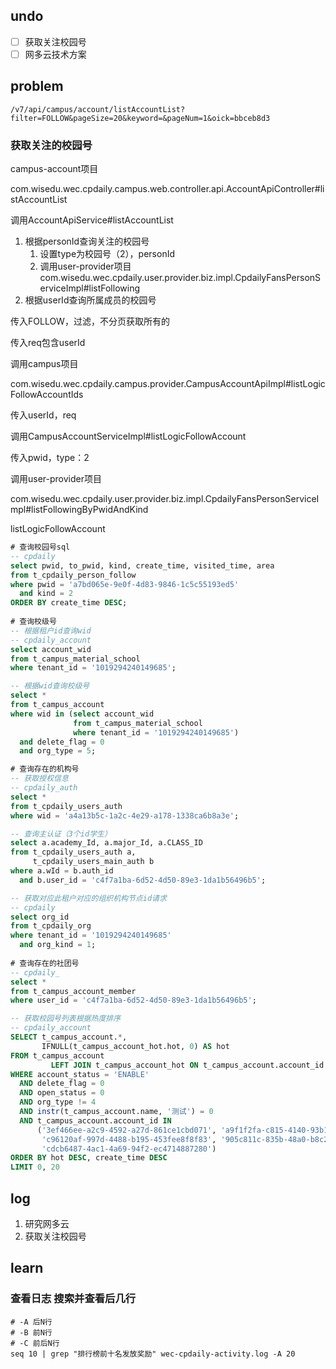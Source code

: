 ## undo

- [ ] 获取关注校园号
- [ ] 网多云技术方案

## problem

```shell
/v7/api/campus/account/listAccountList?filter=FOLLOW&pageSize=20&keyword=&pageNum=1&oick=bbceb8d3
```

### 获取关注的校园号

campus-account项目

com.wisedu.wec.cpdaily.campus.web.controller.api.AccountApiController#listAccountList

调用AccountApiService#listAccountList

1. 根据personId查询关注的校园号
   1. 设置type为校园号（2），personId
   2. 调用user-provider项目com.wisedu.wec.cpdaily.user.provider.biz.impl.CpdailyFansPersonServiceImpl#listFollowing
2. 根据userId查询所属成员的校园号

传入FOLLOW，过滤，不分页获取所有的

传入req包含userId

调用campus项目

com.wisedu.wec.cpdaily.campus.provider.CampusAccountApiImpl#listLogicFollowAccountIds

传入userId，req

调用CampusAccountServiceImpl#listLogicFollowAccount

传入pwid，type：2

调用user-provider项目

com.wisedu.wec.cpdaily.user.provider.biz.impl.CpdailyFansPersonServiceImpl#listFollowingByPwidAndKind



listLogicFollowAccount

```sql
# 查询校园号sql
-- cpdaily
select pwid, to_pwid, kind, create_time, visited_time, area
from t_cpdaily_person_follow
where pwid = 'a7bd065e-9e0f-4d83-9846-1c5c55193ed5'
  and kind = 2
ORDER BY create_time DESC;
        
# 查询校级号        
-- 根据租户id查询wid
-- cpdaily_account
select account_wid
from t_campus_material_school
where tenant_id = '1019294240149685';

-- 根据wid查询校级号
select *
from t_campus_account
where wid in (select account_wid
              from t_campus_material_school
              where tenant_id = '1019294240149685')
  and delete_flag = 0
  and org_type = 5;

# 查询存在的机构号
-- 获取授权信息
-- cpdaily_auth
select *
from t_cpdaily_users_auth
where wid = 'a4a13b5c-1a2c-4e29-a178-1338ca6b8a3e';

-- 查询主认证（3个id学生）
select a.academy_Id, a.major_Id, a.CLASS_ID
from t_cpdaily_users_auth a,
     t_cpdaily_users_main_auth b
where a.wId = b.auth_id
  and b.user_id = 'c4f7a1ba-6d52-4d50-89e3-1da1b56496b5';

-- 获取对应此租户对应的组织机构节点id请求
-- cpdaily
select org_id
from t_cpdaily_org
where tenant_id = '1019294240149685'
  and org_kind = 1;
  
# 查询存在的社团号
-- cpdaily_
select *
from t_campus_account_member
where user_id = 'c4f7a1ba-6d52-4d50-89e3-1da1b56496b5';
```

```sql
-- 获取校园号列表根据热度排序
-- cpdaily_account
SELECT t_campus_account.*,
       IFNULL(t_campus_account_hot.hot, 0) AS hot
FROM t_campus_account
         LEFT JOIN t_campus_account_hot ON t_campus_account.account_id = t_campus_account_hot.account_id
WHERE account_status = 'ENABLE'
  AND delete_flag = 0
  AND open_status = 0
  AND org_type != 4
  AND instr(t_campus_account.name, '测试') = 0
  AND t_campus_account.account_id IN
      ('3ef466ee-a2c9-4592-a27d-861ce1cbd071', 'a9f1f2fa-c815-4140-93b1-f92fc4f74263',
       'c96120af-997d-4488-b195-453fee8f8f83', '905c811c-835b-48a0-b8c2-7408fef8a6f2',
       'cdcb6487-4ac1-4a69-94f2-ec4714887280')
ORDER BY hot DESC, create_time DESC
LIMIT 0, 20
```



## log

1. 研究网多云
2. 获取关注校园号

## learn

### 查看日志 搜索并查看后几行

```shell
# -A 后N行
# -B 前N行
# -C 前后N行
seq 10 | grep "排行榜前十名发放奖励" wec-cpdaily-activity.log -A 20
```


